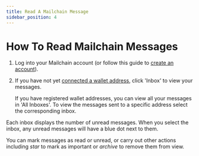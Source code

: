 ```yaml
---
title: Read A Mailchain Message
sidebar_position: 4
---
```


# How To Read Mailchain Messages

1. Log into your Mailchain account (or follow this guide to [create an account](./create-a-mailchain-account)).

1. If you have not yet [connected a wallet address](/user/concepts/understanding-connecting-wallets), click 'Inbox' to view your messages.

    If you have registered wallet addresses, you can view all your messages in 'All Inboxes'. To view the messages sent to a specific address select the corresponding inbox.

Each inbox displays the number of unread messages. When you select the inbox, any unread messages will have a blue dot next to them.

You can mark messages as read or unread, or carry out other actions including _star_ to mark as important or _archive_ to remove them from view.
